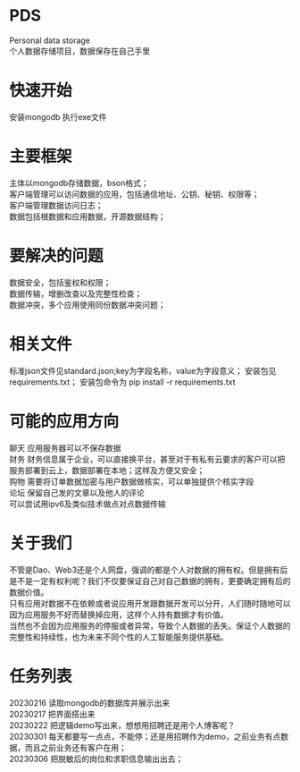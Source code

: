 # PDS
Personal data storage  
个人数据存储项目，数据保存在自己手里  

# 快速开始
 安装mongodb
 执行exe文件

# 主要框架
 主体以mongodb存储数据，bson格式；  
 客户端管理可以访问数据的应用，包括通信地址、公钥、秘钥、权限等；  
 客户端管理数据访问日志；  
 数据包括根数据和应用数据，开源数据结构； 

# 要解决的问题
 数据安全，包括鉴权和权限；  
 数据传输，增删改查以及完整性检查；  
 数据冲突，多个应用使用同份数据冲突问题；  

# 相关文件
 标准json文件见standard.json;key为字段名称，value为字段意义；
 安装包见requirements.txt； 
 安装包命令为 pip install -r requirements.txt
 
# 可能的应用方向
 聊天 应用服务器可以不保存数据  
 财务 财务信息属于企业，可以直接换平台，甚至对于有私有云要求的客户可以把服务部署到云上，数据部署在本地；这样及方便又安全；  
 购物 需要将订单数据加密与用户数据做核实，可以单独提供个核实字段  
 论坛 保留自己发的文章以及他人的评论  
 可以尝试用ipv6及类似技术做点对点数据传输  

# 关于我们
不管是Dao、Web3还是个人网盘，强调的都是个人对数据的拥有权。但是拥有后是不是一定有权利呢？我们不仅要保证自己对自己数据的拥有，更要确定拥有后的数据价值。  
只有应用对数据不在依赖或者说应用开发跟数据开发可以分开，人们随时随地可以因为应用服务不好而替换掉应用，这样个人持有数据才有价值。  
当然也不会因为应用服务的停服或者异常，导致个人数据的丢失。保证个人数据的完整性和持续性，也为未来不同个性的人工智能服务提供基础。  
 
# 任务列表
 20230216 读取mongodb的数据库并展示出来  
 20230217 把界面搭出来  
 20230222 把逻辑demo写出来，想想用招聘还是用个人博客呢？  
 20230301 每天都要写一点点，不能停；还是用招聘作为demo，之前业务有点数据，而且之前业务还有客户在用；  
 20230306 把脱敏后的岗位和求职信息输出出去；  